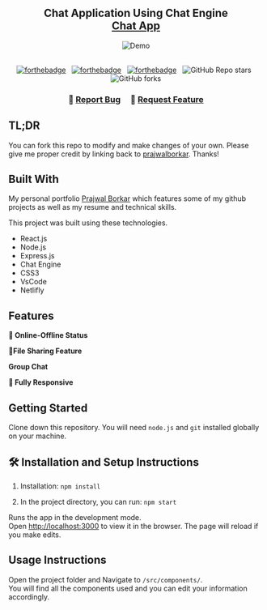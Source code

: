 <!-- # React Chat App
![Screenshot (22)](https://user-images.githubusercontent.com/48290911/162564151-dbdac679-43d4-4a32-9723-83ca1c899786.png)
# Getting Started with Create React App
 -->
<h2 align="center">
  Chat Application Using Chat Engine<br/>
  <a href="https://chat-applicati0n.netlify.app" target="_blank">Chat App</a>
</h2>
<div align="center">
  <img alt="Demo" src="./Images/readme-img1.png" />
</div>

<br/>

<center>

[![forthebadge](https://forthebadge.com/images/badges/built-with-love.svg)](https://forthebadge.com) &nbsp;
[![forthebadge](https://forthebadge.com/images/badges/made-with-javascript.svg)](https://forthebadge.com) &nbsp;
[![forthebadge](https://forthebadge.com/images/badges/open-source.svg)](https://forthebadge.com) &nbsp;
![GitHub Repo stars](https://img.shields.io/github/stars/prajwalborkar/chat-app?color=red&logo=github&style=for-the-badge) &nbsp;
![GitHub forks](https://img.shields.io/github/forks/prajwalborkar/chat-app?color=red&logo=github&style=for-the-badge)

</center>

<h3 align="center">
    🔹
    <a href="https://github.com/prajwalborkar/chat-app/issues">Report Bug</a> &nbsp; &nbsp;
    🔹
    <a href="https://github.com/prajwalborkar/chat-app/issues">Request Feature</a>
</h3>

## TL;DR

You can fork this repo to modify and make changes of your own. Please give me proper credit by linking back to [prajwalborkar](https://github.com/prajwalborkar/chat-app). Thanks!

## Built With

My personal portfolio <a href="http://soumya-jit.tech/" target="_blank">Prajwal Borkar</a> which features some of my github projects as well as my resume and technical skills.<br/>

This project was built using these technologies.

- React.js
- Node.js
- Express.js
- Chat Engine
- CSS3
- VsCode
- Netlifly

## Features

**📖 Online-Offline Status**

**🎨File Sharing Feature**

**Group Chat**

**📱 Fully Responsive**

## Getting Started

Clone down this repository. You will need `node.js` and `git` installed globally on your machine.

## 🛠 Installation and Setup Instructions

1. Installation: `npm install`

2. In the project directory, you can run: `npm start`

Runs the app in the development mode.\
Open [http://localhost:3000](http://localhost:3000) to view it in the browser.
The page will reload if you make edits.

## Usage Instructions

Open the project folder and Navigate to `/src/components/`. <br/>
You will find all the components used and you can edit your information accordingly.

